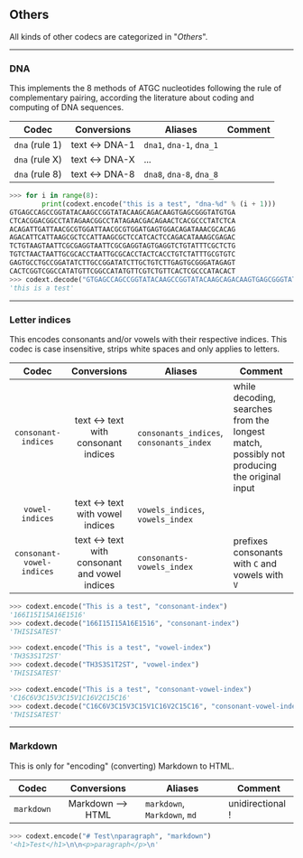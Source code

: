 ## Others

All kinds of other codecs are categorized in "*Others*".

-----

### DNA

This implements the 8 methods of ATGC nucleotides following the rule of complementary pairing, according the literature about coding and computing of DNA sequences.

**Codec** | **Conversions** | **Aliases** | **Comment**
:---: | :---: | --- | ---
`dna` (rule 1) | text <-> DNA-1 | `dna1`, `dna-1`, `dna_1` | 
`dna` (rule X) | text <-> DNA-X | ... | 
`dna` (rule 8) | text <-> DNA-8 | `dna8`, `dna-8`, `dna_8` | 

```python
>>> for i in range(8):
        print(codext.encode("this is a test", "dna-%d" % (i + 1)))
GTGAGCCAGCCGGTATACAAGCCGGTATACAAGCAGACAAGTGAGCGGGTATGTGA
CTCACGGACGGCCTATAGAACGGCCTATAGAACGACAGAACTCACGCCCTATCTCA
ACAGATTGATTAACGCGTGGATTAACGCGTGGATGAGTGGACAGATAAACGCACAG
AGACATTCATTAAGCGCTCCATTAAGCGCTCCATCACTCCAGACATAAAGCGAGAC
TCTGTAAGTAATTCGCGAGGTAATTCGCGAGGTAGTGAGGTCTGTATTTCGCTCTG
TGTCTAACTAATTGCGCACCTAATTGCGCACCTACTCACCTGTCTATTTGCGTGTC
GAGTGCCTGCCGGATATCTTGCCGGATATCTTGCTGTCTTGAGTGCGGGATAGAGT
CACTCGGTCGGCCATATGTTCGGCCATATGTTCGTCTGTTCACTCGCCCATACACT
>>> codext.decode("GTGAGCCAGCCGGTATACAAGCCGGTATACAAGCAGACAAGTGAGCGGGTATGTGA", "dna-1")
'this is a test'
```

-----

### Letter indices

This encodes consonants and/or vowels with their respective indices. This codec is case insensitive, strips white spaces and only applies to letters.

**Codec** | **Conversions** | **Aliases** | **Comment**
:---: | :---: | --- | ---
`consonant-indices` | text <-> text with consonant indices | `consonants_indices`, `consonants_index` | while decoding, searches from the longest match, possibly not producing the original input
`vowel-indices` | text <-> text with vowel indices | `vowels_indices`, `vowels_index` | 
`consonant-vowel-indices` | text <-> text with consonant and vowel indices | `consonants-vowels_index` | prefixes consonants with `C` and vowels with `V`

```python
>>> codext.encode("This is a test", "consonant-index")
'166I15I15A16E1516'
>>> codext.decode("166I15I15A16E1516", "consonant-index")
'THISISATEST'
```

```python
>>> codext.encode("This is a test", "vowel-index")
'TH3S3S1T2ST'
>>> codext.decode("TH3S3S1T2ST", "vowel-index")
'THISISATEST'
```

```python
>>> codext.encode("This is a test", "consonant-vowel-index")
'C16C6V3C15V3C15V1C16V2C15C16'
>>> codext.decode("C16C6V3C15V3C15V1C16V2C15C16", "consonant-vowel-index")
'THISISATEST'
```

-----

### Markdown

This is only for "encoding" (converting) Markdown to HTML.

**Codec** | **Conversions** | **Aliases** | **Comment**
:---: | :---: | --- | ---
`markdown` | Markdown --> HTML | `markdown`, `Markdown`, `md` | unidirectional !

```python
>>> codext.encode("# Test\nparagraph", "markdown")
'<h1>Test</h1>\n\n<p>paragraph</p>\n'
```

